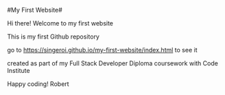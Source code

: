  #My First Website#


Hi there! Welcome to my first website

This is my first Github repository

go to https://singeroi.github.io/my-first-website/index.html to see it 

created as part of my Full Stack Developer Diploma coursework with Code Institute

Happy coding!
Robert


